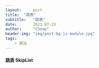 ```yaml
---
layout:     post
title:  "跳表"
subtitle:   "跳表"
date:       2021-07-23
author:     "CSoap"
header-img: "img/post-bg-js-module.jpg"
tags:
    - 算法
---
```



#### 跳表 SkipList
